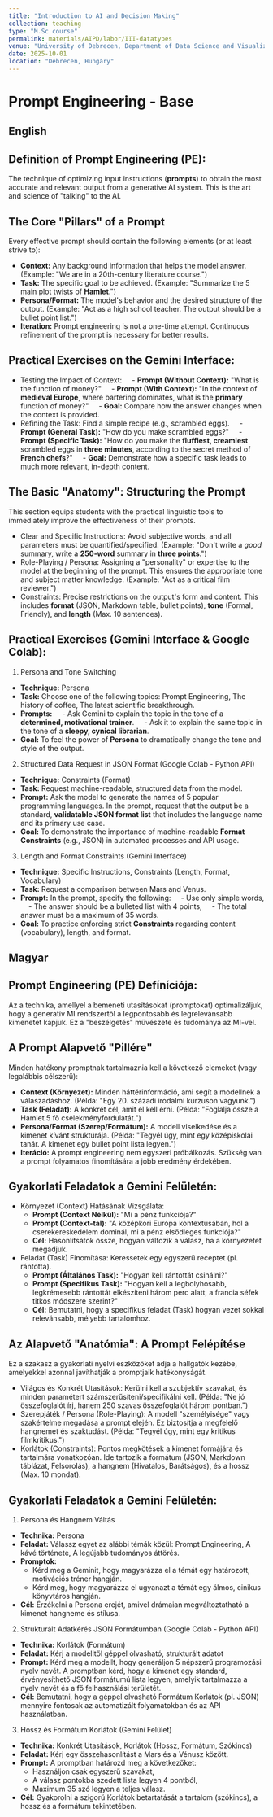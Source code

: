 ```yaml
---
title: "Introduction to AI and Decision Making"
collection: teaching
type: "M.Sc course"
permalink: materials/AIPD/labor/III-datatypes
venue: "University of Debrecen, Department of Data Science and Visualization"
date: 2025-10-01
location: "Debrecen, Hungary"
---
```


# Prompt Engineering - Base

## English

## Definition of Prompt Engineering (PE):

The technique of optimizing input instructions (**prompts**) to obtain the most accurate and relevant output from a generative AI system. This is the art and science of "talking" to the AI.

## The Core "Pillars" of a Prompt

Every effective prompt should contain the following elements (or at least strive to):
- **Context:** Any background information that helps the model answer. (Example: "We are in a 20th-century literature course.")
- **Task:** The specific goal to be achieved. (Example: "Summarize the 5 main plot twists of **Hamlet**.")
- **Persona/Format:** The model's behavior and the desired structure of the output. (Example: "Act as a high school teacher. The output should be a bullet point list.")
- **Iteration:** Prompt engineering is not a one-time attempt. Continuous refinement of the prompt is necessary for better results.

## Practical Exercises on the Gemini Interface:
- Testing the Impact of Context:
    - **Prompt (Without Context):** "What is the function of money?"
    - **Prompt (With Context):** "In the context of **medieval Europe**, where bartering dominates, what is the **primary** function of money?"
    - **Goal:** Compare how the answer changes when the context is provided.
- Refining the Task: Find a simple recipe (e.g., scrambled eggs).
    - **Prompt (General Task):** "How do you make scrambled eggs?"
    - **Prompt (Specific Task):** "How do you make the **fluffiest, creamiest** scrambled eggs in **three minutes**, according to the secret method of **French chefs**?"
    - **Goal:** Demonstrate how a specific task leads to much more relevant, in-depth content.

## The Basic "Anatomy": Structuring the Prompt

This section equips students with the practical linguistic tools to immediately improve the effectiveness of their prompts.

- Clear and Specific Instructions: Avoid subjective words, and all parameters must be quantified/specified. (Example: "Don't write a *good* summary, write a **250-word** summary in **three points**.")
- Role-Playing / Persona: Assigning a "personality" or expertise to the model at the beginning of the prompt. This ensures the appropriate tone and subject matter knowledge. (Example: "Act as a critical film reviewer.")
- Constraints: Precise restrictions on the output's form and content. This includes **format** (JSON, Markdown table, bullet points), **tone** (Formal, Friendly), and **length** (Max. 10 sentences).

## Practical Exercises (Gemini Interface & Google Colab):

1. Persona and Tone Switching
- **Technique:** Persona
- **Task:** Choose one of the following topics: Prompt Engineering, The history of coffee, The latest scientific breakthrough.
- **Prompts:**
    - Ask Gemini to explain the topic in the tone of a **determined, motivational trainer**.
    - Ask it to explain the same topic in the tone of a **sleepy, cynical librarian**.
- **Goal:** To feel the power of **Persona** to dramatically change the tone and style of the output.
2. Structured Data Request in JSON Format (Google Colab - Python API)
- **Technique:** Constraints (Format)
- **Task:** Request machine-readable, structured data from the model.
- **Prompt:** Ask the model to generate the names of 5 popular programming languages. In the prompt, request that the output be a standard, **validatable JSON format list** that includes the language name and its primary use case.
- **Goal:** To demonstrate the importance of machine-readable **Format Constraints** (e.g., JSON) in automated processes and API usage.
3. Length and Format Constraints (Gemini Interface)
- **Technique:** Specific Instructions, Constraints (Length, Format, Vocabulary)
- **Task:** Request a comparison between Mars and Venus.
- **Prompt:** In the prompt, specify the following:
    - Use only simple words,
    - The answer should be a bulleted list with 4 points,
    - The total answer must be a maximum of 35 words.
- **Goal:** To practice enforcing strict **Constraints** regarding content (vocabulary), length, and format.

## Magyar

## Prompt Engineering (PE) Defíníciója: 

Az a technika, amellyel a bemeneti utasításokat (promptokat) optimalizáljuk, hogy a generatív MI rendszertől a legpontosabb és legrelevánsabb kimenetet kapjuk. Ez a "beszélgetés" művészete és tudománya az MI-vel.

## A Prompt Alapvető "Pillére"

Minden hatékony promptnak tartalmaznia kell a következő elemeket (vagy legalábbis célszerű):
- **Context (Környezet):** Minden háttérinformáció, ami segít a modellnek a válaszadáshoz. (Példa: "Egy 20. századi irodalmi kurzuson vagyunk.")
- **Task (Feladat):** A konkrét cél, amit el kell érni. (Példa: "Foglalja össze a Hamlet 5 fő cselekményfordulatát.")
- **Persona/Format (Szerep/Formátum):** A modell viselkedése és a kimenet kívánt struktúrája. (Példa: "Tegyél úgy, mint egy középiskolai tanár. A kimenet egy bullet point lista legyen.")
- **Iteráció:** A prompt engineering nem egyszeri próbálkozás. Szükség van a prompt folyamatos finomítására a jobb eredmény érdekében.

## Gyakorlati Feladatok a Gemini Felületén:
- Környezet (Context) Hatásának Vizsgálata:
    - **Prompt (Context Nélkül):** "Mi a pénz funkciója?"
    - **Prompt (Context-tal):** "A középkori Európa kontextusában, hol a cserekereskedelem dominál, mi a pénz elsődleges funkciója?"
    - **Cél:** Hasonlítsátok össze, hogyan változik a válasz, ha a környezetet megadjuk.
- Feladat (Task) Finomítása: Keressetek egy egyszerű receptet (pl. rántotta).
    - **Prompt (Általános Task):** "Hogyan kell rántottát csinálni?"
    - **Prompt (Specifikus Task):** "Hogyan kell a legbolyhosabb, legkrémesebb rántottát elkészíteni három perc alatt, a francia séfek titkos módszere szerint?"
    - **Cél:** Bemutatni, hogy a specifikus feladat (Task) hogyan vezet sokkal relevánsabb, mélyebb tartalomhoz.

## Az Alapvető "Anatómia": A Prompt Felépítése

Ez a szakasz a gyakorlati nyelvi eszközöket adja a hallgatók kezébe, amelyekkel azonnal javíthatják a promptjaik hatékonyságát.

- Világos és Konkrét Utasítások: Kerülni kell a szubjektív szavakat, és minden paramétert számszerűsíteni/specifikálni kell. (Példa: "Ne jó összefoglalót írj, hanem 250 szavas összefoglalót három pontban.")
- Szerepjáték / Persona (Role-Playing): A modell "személyisége" vagy szakértelme megadása a prompt elején. Ez biztosítja a megfelelő hangnemet és szaktudást. (Példa: "Tegyél úgy, mint egy kritikus filmkritikus.")
- Korlátok (Constraints): Pontos megkötések a kimenet formájára és tartalmára vonatkozóan. Ide tartozik a formátum (JSON, Markdown táblázat, Felsorolás), a hangnem (Hivatalos, Barátságos), és a hossz (Max. 10 mondat).

## Gyakorlati Feladatok a Gemini Felületén:

1. Persona és Hangnem Váltás
- **Technika:** Persona
- **Feladat:** Válassz egyet az alábbi témák közül: Prompt Engineering, A kávé története, A legújabb tudományos áttörés.
- **Promptok:**
    - Kérd meg a Geminit, hogy magyarázza el a témát egy határozott, motivációs tréner hangján.
    - Kérd meg, hogy magyarázza el ugyanazt a témát egy álmos, cinikus könyvtáros hangján.
- **Cél:** Érzékelni a Persona erejét, amivel drámaian megváltoztatható a kimenet hangneme és stílusa.
2. Strukturált Adatkérés JSON Formátumban (Google Colab - Python API)
- **Technika:** Korlátok (Formátum)
- **Feladat:** Kérj a modelltől géppel olvasható, strukturált adatot
- **Prompt:** Kérd meg a modellt, hogy generáljon 5 népszerű programozási nyelv nevét. A promptban kérd, hogy a kimenet egy standard, érvényesíthető JSON formátumú lista legyen, amelyik tartalmazza a nyelv nevét és a fő felhasználási területét.
- **Cél:** Bemutatni, hogy a géppel olvasható Formátum Korlátok (pl. JSON) mennyire fontosak az automatizált folyamatokban és az API használatban.
3. Hossz és Formátum Korlátok (Gemini Felület)
- **Technika:** Konkrét Utasítások, Korlátok (Hossz, Formátum, Szókincs)
- **Feladat:** Kérj egy összehasonlítást a Mars és a Vénusz között.
- **Prompt:** A promptban határozd meg a következőket: 
    - Használjon csak egyszerű szavakat, 
    - A válasz pontokba szedett lista legyen 4 pontból, 
    - Maximum 35 szó legyen a teljes válasz.
- **Cél:** Gyakorolni a szigorú Korlátok betartatását a tartalom (szókincs), a hossz és a formátum tekintetében.